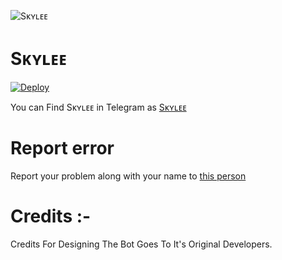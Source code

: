 ![Sᴋʏʟᴇᴇ](https://mcdn.wallpapersafari.com/medium/98/27/oxvS0a.jpg)

# Sᴋʏʟᴇᴇ

[![Deploy](https://www.herokucdn.com/deploy/button.svg)](https://heroku.com/deploy?template=https://github.com/swatv3nub/Skylee)

You can Find Sᴋʏʟᴇᴇ in Telegram as [Sᴋʏʟᴇᴇ](https://t.me/SkyleeRobot)

# Report error
Report your problem along with your name to [this person](https://t.me/TheFSociety2_0)

# Credits :-

Credits For Designing The Bot Goes To It's Original Developers.
